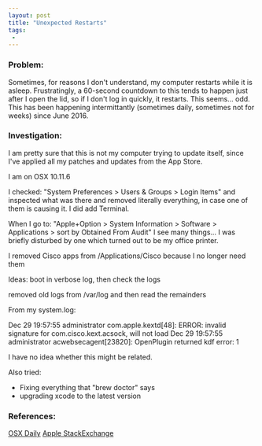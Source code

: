 ```yaml
---
layout: post
title: "Unexpected Restarts"
tags:
 -
---
```


### Problem:

Sometimes, for reasons I don't understand, my computer restarts while it is asleep. Frustratingly, a 60-second countdown to this tends to happen just after I open the lid, so if I don't log in quickly, it restarts. This seems... odd. This has been happening intermittantly (sometimes daily, sometimes not for weeks) since June 2016.

### Investigation:

I am pretty sure that this is not my computer trying to update itself, since I've applied all my patches and updates from the App Store.

I am on OSX 10.11.6

I checked: "System Preferences > Users & Groups > Login Items" and inspected what was there and removed literally everything, in case one of them is causing it. I did add Terminal.


When I go to: "Apple+Option > System Information > Software > Applications > sort by Obtained From
Audit" I see many things... I was briefly disturbed by one which turned out to be my office printer.


I removed Cisco apps from /Applications/Cisco because I no longer need them

Ideas: boot in verbose log, then check the logs

removed old logs from /var/log and then read the remainders


From my system.log:

Dec 29 19:57:55 administrator com.apple.kextd[48]: ERROR: invalid signature for com.cisco.kext.acsock, will not load
Dec 29 19:57:55 administrator acwebsecagent[23820]: OpenPlugin returned kdf error: 1

I have no idea whether this might be related.

Also tried:

- Fixing everything that "brew doctor" says
- upgrading xcode to the latest version


### References:

[OSX Daily](http://osxdaily.com/2009/09/22/check-your-macs-uptime-and-reboot-history/)
[Apple StackExchange](https://apple.stackexchange.com/questions/48226/how-do-i-find-the-log-for-the-shutdown-process)

